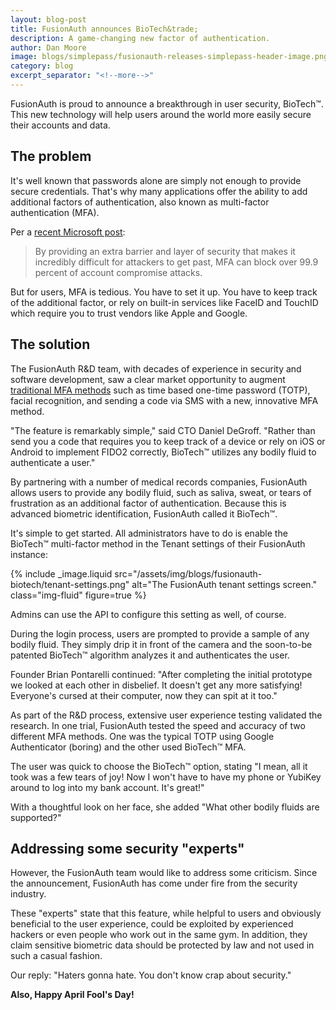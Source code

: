```yaml
---
layout: blog-post
title: FusionAuth announces BioTech&trade;
description: A game-changing new factor of authentication.
author: Dan Moore
image: blogs/simplepass/fusionauth-releases-simplepass-header-image.png
category: blog
excerpt_separator: "<!--more-->"
---
```


FusionAuth is proud to announce a breakthrough in user security, BioTech&trade;. This new technology will help users around the world more easily secure their accounts and data.

<!--more-->

## The problem 

It's well known that passwords alone are simply not enough to provide secure credentials. That's why many applications offer the ability to add additional factors of authentication, also known as multi-factor authentication (MFA).

Per a [recent Microsoft post](https://www.microsoft.com/security/blog/2019/08/20/one-simple-action-you-can-take-to-prevent-99-9-percent-of-account-attacks/):

> By providing an extra barrier and layer of security that makes it incredibly difficult for attackers to get past, MFA can block over 99.9 percent of account compromise attacks. 

But for users, MFA is tedious. You have to set it up. You have to keep track of the additional factor, or rely on built-in services like FaceID and TouchID which require you to trust vendors like Apple and Google.
 
## The solution

The FusionAuth R&D team, with decades of experience in security and software development, saw a clear market opportunity to augment [traditional MFA methods](/learn/expert-advice/authentication/multi-factor-authentication) such as time based one-time password (TOTP), facial recognition, and sending a code via SMS with a new, innovative MFA method.

"The feature is remarkably simple," said CTO Daniel DeGroff. "Rather than send you a code that requires you to keep track of a device or rely on iOS or Android to implement FIDO2 correctly, BioTech&trade; utilizes any bodily fluid to authenticate a user."

By partnering with a number of medical records companies, FusionAuth allows users to provide any bodily fluid, such as saliva, sweat, or tears of frustration as an additional factor of authentication. Because this is advanced biometric identification, FusionAuth called it BioTech&trade;.

It's simple to get started. All administrators have to do is enable the BioTech&trade; multi-factor method in the Tenant settings of their FusionAuth instance:

{% include _image.liquid src="/assets/img/blogs/fusionauth-biotech/tenant-settings.png" alt="The FusionAuth tenant settings screen." class="img-fluid" figure=true %}

Admins can use the API to configure this setting as well, of course.

During the login process, users are prompted to provide a sample of any bodily fluid. They simply drip it in front of the camera and the soon-to-be patented BioTech&trade; algorithm analyzes it and authenticates the user.

Founder Brian Pontarelli continued: "After completing the initial prototype we looked at each other in disbelief. It doesn't get any more satisfying! Everyone's cursed at their computer, now they can spit at it too."

As part of the R&D process, extensive user experience testing validated the research. In one trial, FusionAuth tested the speed and accuracy of two different MFA methods. One was the typical TOTP using Google Authenticator (boring) and the other used BioTech&trade; MFA.

The user was quick to choose the BioTech&trade; option, stating "I mean, all it took was a few tears of joy! Now I won't have to have my phone or YubiKey around to log into my bank account. It's great!"

With a thoughtful look on her face, she added "What other bodily fluids are supported?"

## Addressing some security "experts"

However, the FusionAuth team would like to address some criticism. Since the announcement, FusionAuth has come under fire from the security industry. 

These "experts" state that this feature, while helpful to users and obviously beneficial to the user experience, could be exploited by experienced hackers or even people who work out in the same gym. In addition, they claim sensitive biometric data should be protected by law and not used in such a casual fashion.

Our reply: "Haters gonna hate. You don't know crap about security."

**Also, Happy April Fool's Day!**
